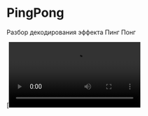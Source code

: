 # PingPong

Разбор декодирования эффекта Пинг Понг

[![Demo](https://github.com/olegsm/PingPong/blob/master/demo/friends.mp4)
